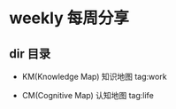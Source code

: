 # weekly 每周分享
## dir 目录
- KM(Knowledge Map) 知识地图
 tag:work
  
 - CM(Cognitive Map) 认知地图
 tag:life 

